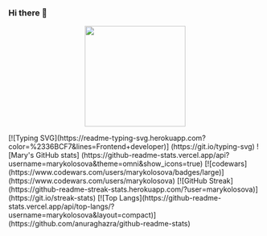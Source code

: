 ### Hi there 👋
<p align="center">
  <img src="https://image.myanimelist.net/ui/5LYzTBVoS196gvYvw3zjwMTtg_vCyUlYd7U7yjWHox8" height="200" />
</p>
[![Typing SVG](https://readme-typing-svg.herokuapp.com?color=%2336BCF7&lines=Frontend+developer)] (https://git.io/typing-svg)
![Mary's GitHub stats] (https://github-readme-stats.vercel.app/api?username=marykolosova&theme=omni&show_icons=true)
[![codewars](https://www.codewars.com/users/marykolosova/badges/large)] (https://www.codewars.com/users/marykolosova)   
[![GitHub Streak](https://github-readme-streak-stats.herokuapp.com/?user=marykolosova)] (https://git.io/streak-stats)
[![Top Langs](https://github-readme-stats.vercel.app/api/top-langs/?username=marykolosova&layout=compact)] (https://github.com/anuraghazra/github-readme-stats)
<!--
**MaryKolosova/MaryKolosova** is a ✨ _special_ ✨ repository because its `README.md` (this file) appears on your GitHub profile.

Here are some ideas to get you started:

- 🔭 I’m currently working on ...
- 🌱 I’m currently learning ...
- 👯 I’m looking to collaborate on ...
- 🤔 I’m looking for help with ...
- 💬 Ask me about ...
- 📫 How to reach me: ...
- 😄 Pronouns: ...
- ⚡ Fun fact: ...
-->
